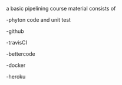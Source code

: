 




a basic pipelining course material consists of

-phyton code and unit test

-github

-travisCI

-bettercode

-docker

-heroku


